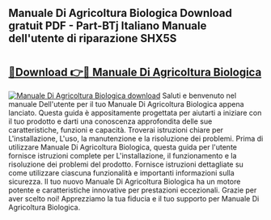 ## Manuale Di Agricoltura Biologica Download gratuit PDF - Part-BTj Italiano Manuale dell'utente di riparazione SHX5S

# <h2><a href="http://dfgk95.blite.top/?on=Manuale+Di+Agricoltura+Biologica">🔗Download 👉🔴 Manuale Di Agricoltura Biologica</a></h2>

[![Manuale Di Agricoltura Biologica download](https://i.imgur.com/lujVjoI.png)](http://dfgk95.blite.top/?on=Manuale+Di+Agricoltura+Biologica)
Saluti e benvenuto nel manuale Dell'utente per il tuo Manuale Di Agricoltura Biologica appena lanciato. Questa guida è appositamente progettata per aiutarti a iniziare con il tuo prodotto e darti una conoscenza approfondita delle sue caratteristiche, funzioni e capacità. Troverai istruzioni chiare per L'installazione, L'uso, la manutenzione e la risoluzione dei problemi. Prima di utilizzare Manuale Di Agricoltura Biologica, questa guida per l'utente fornisce istruzioni complete per L'installazione, il funzionamento e la risoluzione dei problemi del prodotto. Fornisce istruzioni dettagliate su come utilizzare ciascuna funzionalità e importanti informazioni sulla sicurezza. Il tuo nuovo Manuale Di Agricoltura Biologica ha un motore potente e caratteristiche innovative per prestazioni eccezionali. Grazie per aver scelto noi! Apprezziamo la tua fiducia e il tuo supporto per Manuale Di Agricoltura Biologica.
